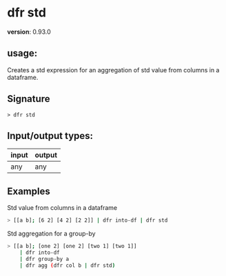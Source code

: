 # dfr std

**version**: 0.93.0

## **usage**:

Creates a std expression for an aggregation of std value from columns in a dataframe.

## Signature

`> dfr std `

## Input/output types:

| input | output |
| ----- | ------ |
| any   | any    |

## Examples

Std value from columns in a dataframe

```bash
> [[a b]; [6 2] [4 2] [2 2]] | dfr into-df | dfr std
```

Std aggregation for a group-by

```bash
> [[a b]; [one 2] [one 2] [two 1] [two 1]]
    | dfr into-df
    | dfr group-by a
    | dfr agg (dfr col b | dfr std)
```
